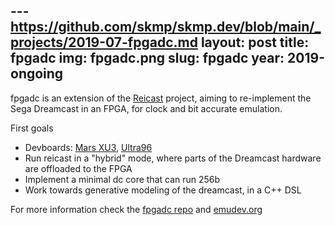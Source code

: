 ---https://github.com/skmp/skmp.dev/blob/main/_projects/2019-07-fpgadc.md
layout: post
title: fpgadc
img: fpgadc.png
slug: fpgadc
year: 2019-ongoing
---

fpgadc is an extension of the [Reicast](https://reicast.com) project, aiming to re-implement the Sega Dreamcast in an FPGA, for clock and bit accurate emulation.

First goals
- Devboards: [Mars XU3](https://www.enclustra.com/en/products/system-on-chip-modules/mars-xu3/), [Ultra96](https://www.96boards.org/product/ultra96/)
- Run reicast in a "hybrid" mode, where parts of the Dreamcast hardware are offloaded to the FPGA
- Implement a minimal dc core that can run 256b
- Work towards generative modeling of the dreamcast, in a C++ DSL

For more information check the [fpgadc repo](https://github.com/emudev-org/fpgadc) and [emudev.org](https://emudev.org)
